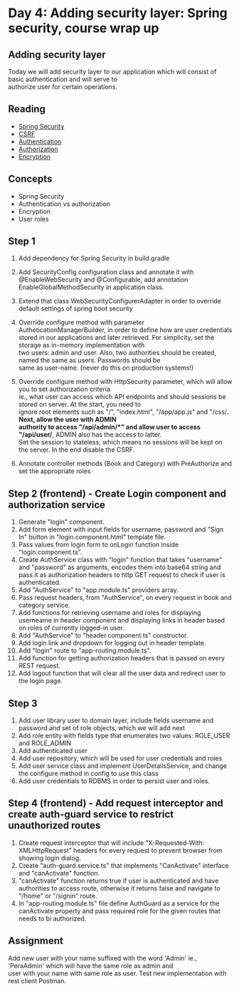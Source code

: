 Day 4: Adding security layer: Spring security, course wrap up 
============================================================= 
  
Adding security layer 
--------------------- 
  
Today we will add security layer to our application which will consist of basic authentication and will serve to  
authorize user for certain operations. 
  
Reading 
------- 
  
*   [Spring Security](https://spring.io/guides/tutorials/spring-security-and-angular-js/) 
*   [CSRF](https://en.wikipedia.org/wiki/Cross-site_request_forgery) 
*   [Authentication](https://en.wikipedia.org/wiki/Authentication) 
*   [Authorization](https://en.wikipedia.org/wiki/Authorization) 
*   [Encryption](https://www.bu.edu/tech/about/security-resources/bestpractice/auth/) 
  
Concepts 
-------- 
  
*   Spring Security 
*   Authentication vs authorization 
*   Encryption 
*   User roles 
  
Step 1 
------ 
  
1.    Add dependency for Spring Security in build.gradle 
     
2.  Add SecurityConfig configuration class and annotate it with @EnableWebSecurity and @Configurable, add annotation EnableGlobalMethodSecurity in application class. 
  
2.  Extend that class WebSecurityConfigurerAdapter in order to override default settings of spring boot security 
  
3.  Override configure method with parameter AutheticationManagerBuilder, in order to define how are user credentials  
stored in our applications and later retrieved. For simplicity, set the storage as in-memory implementation with  
two users: admin and user. Also, two authorities should be created, named the same as users. Passwords should be  
same as user-name. (never do this on production systems!)  
  
4.  Override configure method with HttpSecurity parameter, which will allow you to set authorization criteria  
ie., what user can access which API endpoints and should sessions be stored on server. At the start, you need to  
ignore root elements such as "/", "index.html", "/app/app.js" and "/css/**. Next, allow the user with ADMIN  
authority to access "/api/admin/*" and allow user to access "/api/user/**, ADMIN also has the access to latter.  
Set the session to stateless, which means no sessions will be kept on the server. In the end disable the CSRF. 
  
5.    Annotate controller methods (Book and Category) with PreAuthorize and set the appropriate roles 
  
Step 2 (frontend) - Create Login component and authorization service
----------------------------------- 
  
1.  Generate "login" component.
2.  Add form element with input fields for username, password and "Sign In" button in "login.component.html" template file.
3.  Pass values from login form to onLogin function inside "login.component.ts".
4.  Create AuthService class with "login" function that takes "username" and "password" as arguments, encodes them into base64 string and pass it as authorization headers to http GET request to check if user is authenticated.
5.  Add "AuthService" to "app.module.ts" providers array.
6.  Pass request headers, from "AuthService", on every request in book and category service.
7.  Add functions for retrieving username and roles for displaying userneame in header component and displaying links in header based on roles of currently logged-in user.
8.  Add "AuthService" to "header.component.ts" constructor.
9.  Add login link and dropdown for logging out in header template.
10.  Add "login" route to "app-routing.module.ts".
11.  Add function for getting authorization headers that is passed on every REST request.
12.  Add logout function that will clear all the user data and redirect user to the login page.

Step 3 
------ 
  
1.    Add user library user to domain layer, include fields username and password and set of role objects, which we will add next 
2.    Add role entity with fields type that enumerates two values: ROLE_USER and ROLE_ADMIN 
3.    Add authenticated user 
3.    Add user repository, which will be used for user credentials and roles  
4.    Add user service class and implement UserDetailsService, and change the configure method in config to use this class 
5.    Add user credentials to RDBMS in order to persist user and roles. 

Step 4 (frontend) - Add  request interceptor and create auth-guard service to restrict unauthorized routes
----------------------------------- 

1. Create request interceptor that will include "X-Requested-With: XMLHttpRequest" headers for every request to prevent browser from showing login dialog.
2. Create "auth-guard.service.ts" that implements "CanActivate" interface and "canActivate" function.
3. "canActivate" function returns true if user is authenticated and have authorities to access route, otherwise it returns false and navigate to "/home" or "/signin" route.
4. In "app-routing.module.ts" file define AuthGuard as a service for the canActivate property and pass required role for the given routes that needs to bi authorized.

  
Assignment 
---------- 
  
Add new user with your name suffixed with the word 'Admin' ie., 'PeraAdmin' which will have the same role as admin and  
user with your name with same role as user. Test new implementation with rest client Postman. 
